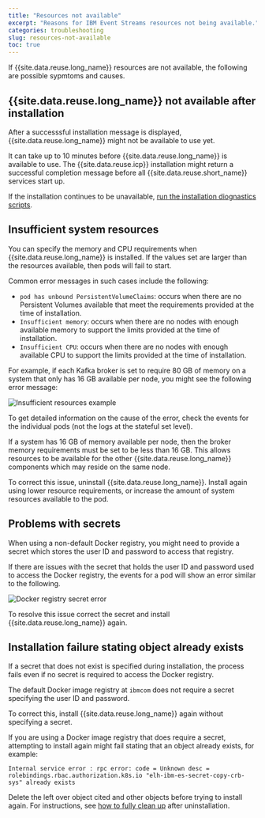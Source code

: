 ```yaml
---
title: "Resources not available"
excerpt: "Reasons for IBM Event Streams resources not being available."
categories: troubleshooting
slug: resources-not-available
toc: true
---
```


If {{site.data.reuse.long_name}} resources are not available, the following are possible sypmtoms and causes.

## {{site.data.reuse.long_name}} not available after installation

After a successsful installation message is displayed, {{site.data.reuse.long_name}} might not be available to use yet.

It can take up to 10 minutes before {{site.data.reuse.long_name}} is available to use. The {{site.data.reuse.icp}} installation might return a successful completion message before all {{site.data.reuse.short_name}} services start up.

If the installation continues to be unavailable, [run the installation diognastics scripts](../diagnosing-installation-issues).

## Insufficient system resources

You can specify the memory and CPU requirements when {{site.data.reuse.long_name}} is installed. If the values set are larger than the resources available, then pods will fail to start.

Common error messages in such cases include the following:
- `pod has unbound PersistentVolumeClaims`: occurs when there are no Persistent Volumes available that meet the requirements provided at the time of installation.
- `Insufficient memory`: occurs when there are no nodes with enough available memory to support the limits provided at the time of installation.
- `Insufficient CPU`: occurs when there are no nodes with enough available CPU to support the limits provided at the time of installation.

For example, if each Kafka broker is set to require 80 GB of memory on a system that only has 16 GB available per node, you might see the following error message:

![Insufficient resources example](../../../images/insufficient-sys-resources.png "Screen capture showing an example of an error message for a system without sufficient resources to run the installation.")

To get detailed information on the cause of the error, check the events for the individual pods (not the logs at the stateful set level).

If a system has 16 GB of memory available per node, then the broker memory requirements must be set to be less than 16 GB. This allows resources to be available for the other {{site.data.reuse.long_name}} components which may reside on the same node.

To correct this issue, uninstall {{site.data.reuse.long_name}}. Install again using lower resource requirements, or increase the amount of system resources available to the pod.

## Problems with secrets

When using a non-default Docker registry, you might need to provide a secret which stores the user ID and password to access that registry.

If there are issues with the secret that holds the user ID and password used to access the Docker registry, the events for a pod will show an error similar to the following.

![Docker registry secret error](../../../images/docker-reg-secret-error.png "Screen capture showing an example of an error message for Docker registry secret error.")

To resolve this issue correct the secret and install {{site.data.reuse.long_name}} again.

## Installation failure stating object already exists

If a secret that does not exist is specified during installation, the process fails even if no secret is required to access the Docker registry.

The default Docker image registry at `ibmcom` does not require a secret specifying the user ID and password.

To correct this, install {{site.data.reuse.long_name}} again without specifying a secret.

If you are using a Docker image registry that does require a secret, attempting to install again might fail stating that an object already exists, for example:

```
Internal service error : rpc error: code = Unknown desc = rolebindings.rbac.authorization.k8s.io "elh-ibm-es-secret-copy-crb-sys" already exists
```

Delete the left over object cited and other objects before trying to install again. For instructions, see [how to fully clean up](../cleanup-uninstall/) after uninstallation.

